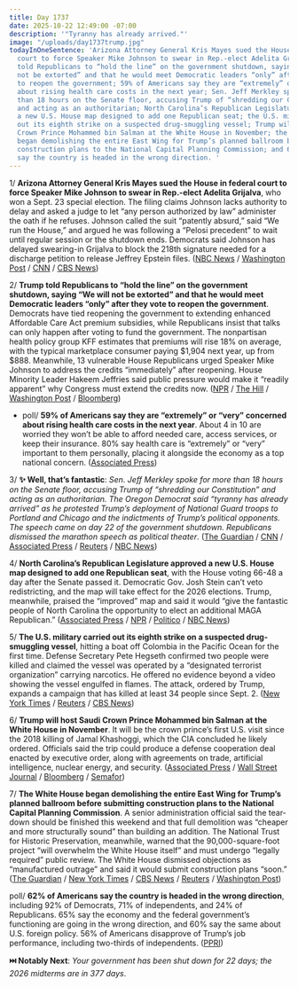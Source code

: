 ```yaml
---
title: Day 1737
date: 2025-10-22 12:49:00 -07:00
description: '"Tyranny has already arrived."'
image: "/uploads/day1737trump.jpg"
todayInOneSentence: 'Arizona Attorney General Kris Mayes sued the House in federal
  court to force Speaker Mike Johnson to swear in Rep.-elect Adelita Grijalva; Trump
  told Republicans to “hold the line” on the government shutdown, saying “We will
  not be extorted” and that he would meet Democratic leaders “only” after they vote
  to reopen the government; 59% of Americans say they are “extremely” or “very” concerned
  about rising health care costs in the next year; Sen. Jeff Merkley spoke for more
  than 18 hours on the Senate floor, accusing Trump of “shredding our Constitution”
  and acting as an authoritarian; North Carolina’s Republican Legislature approved
  a new U.S. House map designed to add one Republican seat; the U.S. military carried
  out its eighth strike on a suspected drug-smuggling vessel; Trump will host Saudi
  Crown Prince Mohammed bin Salman at the White House in November; the White House
  began demolishing the entire East Wing for Trump’s planned ballroom before submitting
  construction plans to the National Capital Planning Commission; and 62% of Americans
  say the country is headed in the wrong direction. '
---
```


1/ **Arizona Attorney General Kris Mayes sued the House in federal court to force Speaker Mike Johnson to swear in Rep.-elect Adelita Grijalva**, who won a Sept. 23 special election. The filing claims Johnson lacks authority to delay and asked a judge to let “any person authorized by law” administer the oath if he refuses. Johnson called the suit “patently absurd,” said “We run the House,” and argued he was following a “Pelosi precedent” to wait until regular session or the shutdown ends. Democrats said Johnson has delayed swearing-in Grijalva to block the 218th signature needed for a discharge petition to release Jeffrey Epstein files. ([NBC News](https://www.nbcnews.com/politics/congress/arizona-ag-sues-force-speaker-johnson-seat-democrat-adelita-grijalva-rcna238699) / [Washington Post](https://www.washingtonpost.com/politics/2025/10/21/arizona-suit-house-mike-johnson/) / [CNN](https://www.cnn.com/2025/10/21/politics/adelita-grijalva-lawsuit-sworn-in-house) / [CBS News](https://www.cbsnews.com/news/arizona-attorney-general-sues-mike-johnson-delay-adelita-grijalva-swearing-in/))

2/ **Trump told Republicans to “hold the line” on the government shutdown, saying “We will not be extorted” and that he would meet Democratic leaders “only” after they vote to reopen the government**. Democrats have tied reopening the government to extending enhanced Affordable Care Act premium subsidies, while Republicans insist that talks can only happen after voting to fund the government. The nonpartisan health policy group KFF estimates that premiums will rise 18% on average, with the typical marketplace consumer paying $1,904 next year, up from $888. Meanwhile, 13 vulnerable House Republicans urged Speaker Mike Johnson to address the credits “immediately” after reopening. House Minority Leader Hakeem Jeffries said public pressure would make it “readily apparent” why Congress must extend the credits now. ([NPR](https://www.npr.org/2025/10/21/nx-s1-5580550/hakeem-jeffries-on-the-government-shutdown-and-the-ongoing-stalemate-on-capitol-hill) / [The Hill](https://thehill.com/homenews/house/5566174-house-republicans-obamacare-tax-credits/) / [Washington Post](https://www.washingtonpost.com/health/2025/10/22/obamacare-aca-enrollment-price-increases/) / [Bloomberg](https://www.bloomberg.com/news/articles/2025-10-21/trump-tells-gop-senate-to-stand-firm-we-will-not-be-extorted))

* poll/ **59% of Americans say they are “extremely” or “very” concerned about rising health care costs in the next year**. About 4 in 10 are worried they won’t be able to afford needed care, access services, or keep their insurance. 80% say health care is “extremely” or “very” important to them personally, placing it alongside the economy as a top national concern. ([Associated Press](https://apnews.com/article/poll-shutdown-health-care-insurance-costs-trump-f0282a0f5bedf3f01172ed3fa0ba4fd2))

3/ **✨ Well, that’s fantastic**: *Sen. Jeff Merkley spoke for more than 18 hours on the Senate floor, accusing Trump of “shredding our Constitution” and acting as an authoritarian. The Oregon Democrat said “tyranny has already arrived” as he protested Trump’s deployment of National Guard troops to Portland and Chicago and the indictments of Trump’s political opponents. The speech came on day 22 of the government shutdown. Republicans dismissed the marathon speech as political theater*. ([The Guardian](https://www.theguardian.com/us-news/2025/oct/22/senator-jeff-merkley-floor-speech-trump) / [CNN](https://www.cnn.com/2025/10/22/politics/jeff-merkley-senate-floor-speech) / [Associated Press](https://apnews.com/article/merkley-floor-speech-shutdown-trump-democrats-c75e71aaabd642c547179f7174a009fd) / [Reuters](https://www.reuters.com/world/us/democratic-us-senator-merkley-gives-marathon-speech-opposing-trump-agenda-2025-10-22/) / [NBC News](https://www.nbcnews.com/politics/congress/jeff-merkley-marathon-floor-speech-protest-senate-trump-rcna239096))

4/ **North Carolina’s Republican Legislature approved a new U.S. House map designed to add one Republican seat**, with the House voting 66-48 a day after the Senate passed it. Democratic Gov. Josh Stein can’t veto redistricting, and the map will take effect for the 2026 elections. Trump, meanwhile, praised the “improved” map and said it would “give the fantastic people of North Carolina the opportunity to elect an additional MAGA Republican.” ([Associated Press](https://apnews.com/article/north-carolina-congress-redistricting-trump-5dccfdf94253efb56c59bbb3d3e3a6d8) / [NPR](https://www.npr.org/2025/10/21/nx-s1-5577000/north-carolina-redistricting-trump) / [Politico](https://www.politico.com/news/2025/10/22/north-carolina-new-house-district-gop-gerrymander-00618225) / [NBC News](https://www.nbcnews.com/politics/elections/north-carolina-lawmakers-pass-new-map-designed-give-gop-extra-house-se-rcna238702))

5/ **The U.S. military carried out its eighth strike on a suspected drug-smuggling vessel**, hitting a boat off Colombia in the Pacific Ocean for the first time. Defense Secretary Pete Hegseth confirmed two people were killed and claimed the vessel was operated by a “designated terrorist organization” carrying narcotics. He offered no evidence beyond a video showing the vessel engulfed in flames. The attack, ordered by Trump, expands a campaign that has killed at least 34 people since Sept. 2. ([New York Times](https://www.nytimes.com/2025/10/22/us/politics/trump-drug-boat-strike-colombia.html) / [Reuters](https://www.reuters.com/world/americas/us-military-strikes-suspected-drug-vessel-pacific-2025-10-22/) / [CBS News](https://www.cbsnews.com/news/u-s-strikes-8th-drug-vessel-pacific-side/))

6/ **Trump will host Saudi Crown Prince Mohammed bin Salman at the White House in November**. It will be the crown prince’s first U.S. visit since the 2018 killing of Jamal Khashoggi, which the CIA concluded he likely ordered. Officials said the trip could produce a defense cooperation deal enacted by executive order, along with agreements on trade, artificial intelligence, nuclear energy, and security. ([Associated Press](https://apnews.com/article/trump-saudi-arabia-crown-prince-0482a4bdcf5a40f5e7a9effe53f2a1d9) / [Wall Street Journal](https://www.wsj.com/world/middle-east/saudi-crown-prince-plans-first-white-house-visit-since-2018-69d6b0ec) / [Bloomberg](https://www.bloomberg.com/news/articles/2025-10-21/saudi-arabia-s-crown-prince-mbs-said-to-visit-trump-at-white-house-on-nov-18) / [Semafor](https://www.semafor.com/article/10/22/2025/saudi-arabias-mbs-to-meet-with-trump))

7/ **The White House began demolishing the entire East Wing for Trump’s planned ballroom before submitting construction plans to the National Capital Planning Commission**. A senior administration official said the tear-down should be finished this weekend and that full demolition was “cheaper and more structurally sound” than building an addition. The National Trust for Historic Preservation, meanwhile, warned that the 90,000-square-foot project “will overwhelm the White House itself” and must undergo “legally required” public review. The White House dismissed objections as “manufactured outrage” and said it would submit construction plans “soon.” ([The Guardian](https://www.theguardian.com/us-news/2025/oct/22/white-house-trump-new-ballroom-demolition) / [New York Times](https://www.nytimes.com/2025/10/22/us/politics/east-wing-white-house-demolition-trump.html) / [CBS News](https://www.cbsnews.com/news/historic-preservation-group-ballroom-white-house/) / [Reuters](https://www.reuters.com/world/us/white-house-says-it-will-submit-ballroom-plans-review-with-demolition-already-2025-10-22/) / [Washington Post](https://www.washingtonpost.com/politics/2025/10/21/white-house-continues-east-wing-demolition-amid-cries-trump-overreach/))

poll/ **62% of Americans say the country is headed in the wrong direction**, including 92% of Democrats, 71% of independents, and 24% of Republicans. 65% say the economy and the federal government’s functioning are going in the wrong direction, and 60% say the same about U.S. foreign policy. 56% of Americans disapprove of Trump’s job performance, including two-thirds of independents. ([PPRI](https://prri.org/research/trumps-unprecedented-actions-deepen-asymmetric-divides/))

**⏭️ Notably Next**: *Your government has been shut down for 22 days; the 2026 midterms are in 377 days*. 
